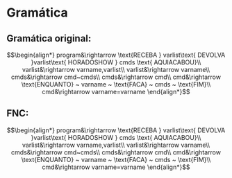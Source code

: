 # Gramática
## Gramática original:
$$\begin{align*}
program&\rightarrow \text{RECEBA } varlist\text{ DEVOLVA }varlist\text{ HORADOSHOW } cmds \text{ AQUIACABOU}\\
varlist&\rightarrow varname,varlist\\
varlist&\rightarrow varname\\
cmds&\rightarrow cmd~cmds\\
cmds&\rightarrow cmd\\
cmd&\rightarrow \text{ENQUANTO} ~ varname ~ \text{FACA} ~ cmds ~ \text{FIM}\\
cmd&\rightarrow varname=varname
\end{align*}$$

## FNC:
$$\begin{align*}
program&\rightarrow \text{RECEBA } varlist\text{ DEVOLVA }varlist\text{ HORADOSHOW } cmds \text{ AQUIACABOU}\\
varlist&\rightarrow varname,varlist\\
varlist&\rightarrow varname\\
cmds&\rightarrow cmd~cmds\\
cmds&\rightarrow cmd\\
cmd&\rightarrow \text{ENQUANTO} ~ varname ~ \text{FACA} ~ cmds ~ \text{FIM}\\
cmd&\rightarrow varname=varname
\end{align*}$$
